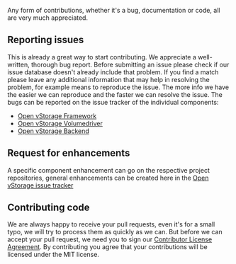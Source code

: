 Any form of contributions, whether it's a bug, documentation or code, all are very much appreciated.

## Reporting issues
This is already a great way to start contributing. We appreciate a well-written, thorough bug report.
Before submitting an issue please check if our issue database doesn't already include that problem. If you find a match
please leave any additional information that may help in resolving the problem, for example means to reproduce the issue.
The more info we have the easier we can reproduce and the faster we can resolve the issue.
The bugs can be reported on the issue tracker of the individual components:
* [Open vStorage Framework](https://github.com/openvstorage/framework/issues)
* [Open vStorage Volumedriver](https://github.com/openvstorage/volumedriver/issues)
* [Open vStorage Backend](https://github.com/openvstorage/alba/issues)

## Request for enhancements
A specific component enhancement can go on the respective project repositories, general enhancements can be created here in the
[Open vStorage issue tracker](https://github.com/openvstorage/openvstorage/issues)

## Contributing code
We are always happy to receive your pull requests, even it's for a small typo, we will try to process them as quickly as we can.
But before we can accept your pull request, we need you to sign our [Contributor License Agreement](http://www.openvstorage.org/contribute). By contributing you agree that your contributions will be licensed under the MIT license.

